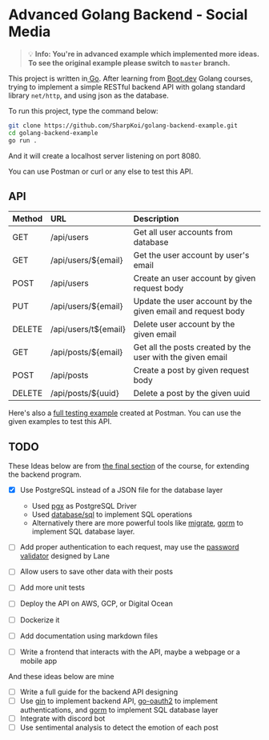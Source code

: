 # Advanced Golang Backend - Social Media

> :bulb: **Info: You're in advanced example which implemented more ideas. To see the original example please switch to `master` branch.**

This project is written in[ Go](https://go.dev/). After learning from [Boot.dev](https://boot.dev/courses/cs-track) Golang courses, trying to implement a simple RESTful backend API with golang standard library `net/http`, and using json as the database.

To run this project, type the command below:

```sh
git clone https://github.com/SharpKoi/golang-backend-example.git
cd golang-backend-example
go run .
```

And it will create a localhost server listening on port 8080.

You can use Postman or curl or any else to test this API.

## API

| Method | URL                  | Description                                                 |
| :----- | :------------------- | :---------------------------------------------------------- |
| GET    | /api/users           | Get all user accounts from database                         |
| GET    | /api/users/${email}  | Get the user account by user's email                        |
| POST   | /api/users           | Create an user account by given request body                |
| PUT    | /api/users/${email}  | Update the user account by the given email and request body |
| DELETE | /api/users/t${email} | Delete user account by the given email                      |
| GET    | /api/posts/${email}  | Get all the posts created by the user with the given email  |
| POST   | /api/posts           | Create a post by given request body                         |
| DELETE | /api/posts/${uuid}   | Delete a post by the given uuid                             |

Here's also a [full testing example](https://www.postman.com/science-architect-49213412/workspace/go-backend-examples/collection/17316452-4ed311e2-369b-46d9-aac2-cd8137b67a97?action=share&creator=17316452) created at Postman. You can use the given examples to test this API.

## TODO

These Ideas below are from [the final section](https://boot.dev/project/709a2e74-eb45-46ea-ac26-4b8e6a3ce3e6/ec5c7007-8ed2-4e17-a9c9-c54007d0e0fb) of the course, for extending the backend program.

- [x] Use PostgreSQL instead of a JSON file for the database layer
  - Used [pgx](https://github.com/jackc/pgx) as PostgreSQL Driver
  - Used [database/sql](https://pkg.go.dev/database/sql) to implement SQL operations
  - Alternatively there are more powerful tools like [migrate](https://github.com/golang-migrate/migrate), [gorm](https://github.com/go-gorm/gorm) to implement SQL database layer.

- [ ] Add proper authentication to each request, may use the [password validator](https://github.com/wagslane/go-password-validator) designed by Lane

- [ ] Allow users to save other data with their posts
- [ ] Add more unit tests
- [ ] Deploy the API on AWS, GCP, or Digital Ocean
- [ ] Dockerize it
- [ ] Add documentation using markdown files
- [ ] Write a frontend that interacts with the API, maybe a webpage or a mobile app

 And these ideas below are mine

- [ ] Write a full guide for the backend API designing
- [ ] Use [gin](https://github.com/gin-gonic/gin) to implement backend API, [go-oauth2](https://github.com/golang/oauth2) to implement authentications, and [gorm](https://github.com/go-gorm/gorm) to implement SQL database layer
- [ ] Integrate with discord bot
- [ ] Use sentimental analysis to detect the emotion of each post
